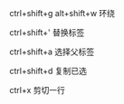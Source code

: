 ctrl+shift+g    alt+shift+w    环绕

ctrl+shift+'    替换标签

ctrl+shift+a    选择父标签

ctrl+shift+d    复制已选

ctrl+x    剪切一行






